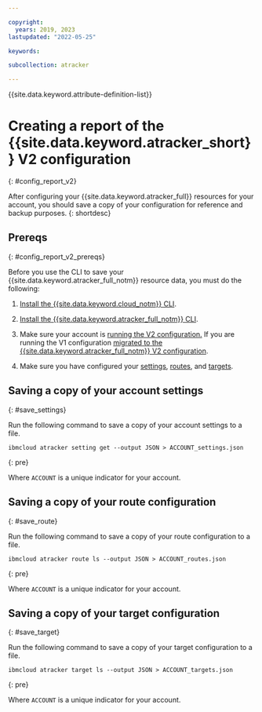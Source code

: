 ```yaml
---

copyright:
  years: 2019, 2023
lastupdated: "2022-05-25"

keywords:

subcollection: atracker

---
```


{{site.data.keyword.attribute-definition-list}}


# Creating a report of the {{site.data.keyword.atracker_short}} V2 configuration
{: #config_report_v2}

After configuring your {{site.data.keyword.atracker_full}} resources for your account, you should save a copy of your configuration for reference and backup purposes.
{: shortdesc}

## Prereqs
{: #config_report_v2_prereqs}

Before you use the CLI to save your {{site.data.keyword.atracker_full_notm}} resource data, you must do the following:

1. [Install the {{site.data.keyword.cloud_notm}} CLI](/docs/cli?topic=cli-install-ibmcloud-cli).

2. [Install the {{site.data.keyword.atracker_full_notm}} CLI](/docs/atracker?topic=atracker-activity-tracking-cli#activity-tracking-cli-prereq).

3. Make sure your account is [running the V2 configuration.](/docs/atracker?topic=atracker-settings&interface=cli#settings-get-cli)  If you are running the V1 configuration [migrated to the {{site.data.keyword.atracker_full_notm}} V2 configuration](/docs/atracker?topic=atracker-migration).

4. Make sure you have configured your [settings](/docs/atracker?topic=atracker-settings), [routes](/docs/atracker?topic=atracker-route_v2), and [targets](/docs/atracker?topic=atracker-atracker-resources&interface=cli#atracker-resources-targets).


## Saving a copy of your account settings
{: #save_settings}

Run the following command to save a copy of your account settings to a file.

```text
ibmcloud atracker setting get --output JSON > ACCOUNT_settings.json
```
{: pre}

Where `ACCOUNT` is a unique indicator for your account.

## Saving a copy of your route configuration
{: #save_route}

Run the following command to save a copy of your route configuration to a file.

```text
ibmcloud atracker route ls --output JSON > ACCOUNT_routes.json
```
{: pre}

Where `ACCOUNT` is a unique indicator for your account.

## Saving a copy of your target configuration
{: #save_target}

Run the following command to save a copy of your target configuration to a file.

```text
ibmcloud atracker target ls --output JSON > ACCOUNT_targets.json
```
{: pre}

Where `ACCOUNT` is a unique indicator for your account.
